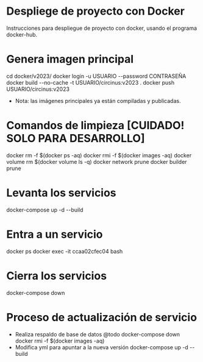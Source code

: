 # Despliege de proyecto con Docker

Instrucciones para despliegue de proyecto con docker, usando el programa docker-hub.

# Genera imagen principal
cd docker/v2023/
docker login -u USUARIO --password CONTRASEÑA
docker build --no-cache -t USUARIO/circinus:v2023 .
docker push USUARIO/circinus:v2023

* Nota: las imágenes principales ya están compiladas y publicadas.

# Comandos de limpieza [CUIDADO! SOLO PARA DESARROLLO]
docker rm -f $(docker ps -aq)
docker rmi -f $(docker images -aq)
docker volume rm $(docker volume ls -q)
docker network prune
docker builder prune

# Levanta los servicios
docker-compose up -d --build

# Entra a un servicio
docker ps
docker exec -it ccaa02cfec04 bash

# Cierra los servicios
docker-compose down

# Proceso de actualización de servicio
* Realiza respaldo de base de datos @todo
docker-compose down
docker rmi -f $(docker images -aq)
* Modifica yml para apuntar a la nueva versión
docker-compose up -d --build

